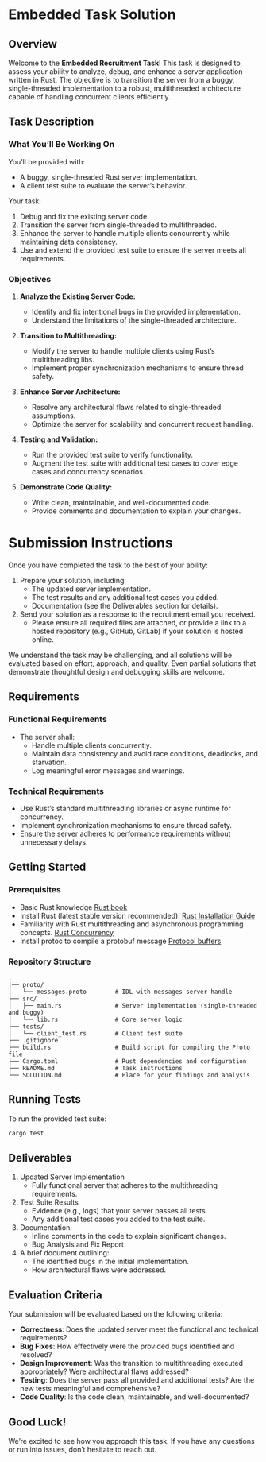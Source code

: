# **Embedded Task** Solution

## **Overview**

Welcome to the **Embedded Recruitment Task**! This task is designed to assess your ability to analyze, debug, and enhance a server application written in Rust. The objective is to transition the server from a buggy, single-threaded implementation to a robust, multithreaded architecture capable of handling concurrent clients efficiently.

## **Task Description**

### **What You’ll Be Working On**
You’ll be provided with:
- A buggy, single-threaded Rust server implementation.
- A client test suite to evaluate the server’s behavior.

Your task:
1. Debug and fix the existing server code.
2. Transition the server from single-threaded to multithreaded.
3. Enhance the server to handle multiple clients concurrently while maintaining data consistency.
4. Use and extend the provided test suite to ensure the server meets all requirements.

### **Objectives**
1. **Analyze the Existing Server Code:**
   - Identify and fix intentional bugs in the provided implementation.
   - Understand the limitations of the single-threaded architecture.

2. **Transition to Multithreading:**
   - Modify the server to handle multiple clients using Rust’s multithreading libs.
   - Implement proper synchronization mechanisms to ensure thread safety.

3. **Enhance Server Architecture:**
   - Resolve any architectural flaws related to single-threaded assumptions.
   - Optimize the server for scalability and concurrent request handling.

4. **Testing and Validation:**
   - Run the provided test suite to verify functionality.
   - Augment the test suite with additional test cases to cover edge cases and concurrency scenarios.

5. **Demonstrate Code Quality:**
   - Write clean, maintainable, and well-documented code.
   - Provide comments and documentation to explain your changes.

# Submission Instructions
Once you have completed the task to the best of your ability:

1. Prepare your solution, including:
   - The updated server implementation.
   - The test results and any additional test cases you added.
   - Documentation (see the Deliverables section for details).
2. Send your solution as a response to the recruitment email you received.
   - Please ensure all required files are attached, or provide a link to a hosted repository (e.g., GitHub, GitLab) if your solution is hosted online.

We understand the task may be challenging, and all solutions will be evaluated based on effort, approach, and quality. Even partial solutions that demonstrate thoughtful design and debugging skills are welcome.

## **Requirements**

### **Functional Requirements**
- The server shall:
  - Handle multiple clients concurrently.
  - Maintain data consistency and avoid race conditions, deadlocks, and starvation.
  - Log meaningful error messages and warnings.

### **Technical Requirements**
- Use Rust’s standard multithreading libraries or async runtime for concurrency.
- Implement synchronization mechanisms to ensure thread safety.
- Ensure the server adheres to performance requirements without unnecessary delays.

## **Getting Started**

### **Prerequisites**
- Basic Rust knowledge [Rust book](https://doc.rust-lang.org/book/title-page.html)
- Install Rust (latest stable version recommended). [Rust Installation Guide](https://www.rust-lang.org/tools/install)
- Familiarity with Rust multithreading and asynchronous programming concepts. [Rust Concurrency](https://doc.rust-lang.org/book/ch16-00-concurrency.html)
- Install protoc to compile a protobuf message [Protocol buffers](https://protobuf.dev/overview/)

### **Repository Structure**
```plaintext
.
|── proto/
│   └── messages.proto        # IDL with messages server handle
├── src/
│   ├── main.rs               # Server implementation (single-threaded and buggy)
│   └── lib.rs                # Core server logic
├── tests/
│   └── client_test.rs        # Client test suite
├── .gitignore
├── build.rs                  # Build script for compiling the Proto file
├── Cargo.toml                # Rust dependencies and configuration
├── README.md                 # Task instructions
└── SOLUTION.md               # Place for your findings and analysis
```

## Running Tests

To run the provided test suite:

```bash
cargo test
```

## Deliverables

1. Updated Server Implementation
   - Fully functional server that adheres to the multithreading requirements.
2. Test Suite Results
   - Evidence (e.g., logs) that your server passes all tests.
   - Any additional test cases you added to the test suite.
3. Documentation:
   - Inline comments in the code to explain significant changes.
   - Bug Analysis and Fix Report
4. A brief document outlining:
   - The identified bugs in the initial implementation.
   - How architectural flaws were addressed.

## Evaluation Criteria

Your submission will be evaluated based on the following criteria:
- **Correctness**: Does the updated server meet the functional and technical requirements?
- **Bug Fixes**: How effectively were the provided bugs identified and resolved?
- **Design Improvement**: Was the transition to multithreading executed appropriately? Were architectural flaws addressed?
- **Testing**: Does the server pass all provided and additional tests? Are the new tests meaningful and comprehensive?
- **Code Quality**: Is the code clean, maintainable, and well-documented?

## Good Luck!

We’re excited to see how you approach this task. If you have any questions or run into issues, don’t hesitate to reach out.

